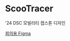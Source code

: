 # ScooTracer
'24 DSC 모빌리티 캡스톤 디자인

[회의용 Figma](https://www.figma.com/board/WjrECIfX3R0eC5GVr2f3WE/ScooTracer?node-id=0-1&t=kVohRnkE7dapkig0-1)
